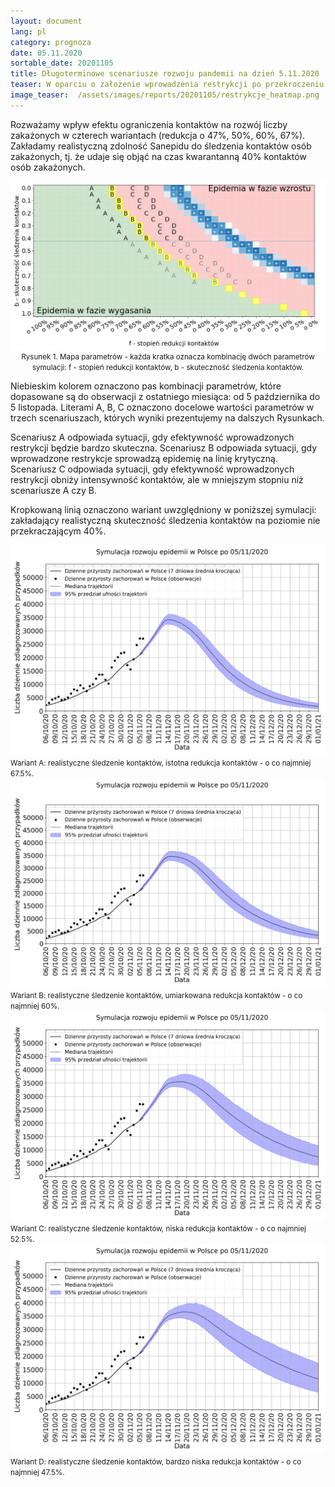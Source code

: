 ```yaml
---
layout: document
lang: pl
category: prognoza
date: 05.11.2020
sortable_date: 20201105
title: Długoterminowe scenariusze rozwoju pandemii na dzień 5.11.2020 
teaser: W oparciu o założenie wprowadzenia restrykcji po przekroczeniu kryterium 70-75 zakażonych przypadków na 100 tys. osób na 7 dni.
image_teaser:  /assets/images/reports/20201105/restrykcje_heatmap.png
---
```


Rozważamy wpływ efektu ograniczenia kontaktów na rozwój liczby zakażonych w czterech wariantach (redukcja o 47%, 50%, 60%, 67%).
Zakładamy realistyczną zdolność Sanepidu do śledzenia kontaktów osób zakażonych, tj. że udaje się objąć na czas kwarantanną 40% kontaktów osób zakażonych.

<div style="text-align: center" class="row 80%">
    <span class="image fit">
        <img src="/assets/images/reports/20201105/restrykcje_heatmap.png" style="display: block; margin: 0 auto;"/>
    </span>
    <small>Rysunek 1. Mapa parametrów - każda kratka oznacza kombinację dwóch parametrów symulacji: f - stopień redukcji kontaktów, b - skuteczność śledzenia kontaktów.</small>
</div>

<div class="row">
<p></p>
<p>Niebieskim kolorem oznaczono pas kombinacji parametrów, które dopasowane są do obserwacji z ostatniego miesiąca: 
od 5 października do 5 listopada. Literami A, B, C oznaczono docelowe wartości parametrów w trzech scenariuszach,
których wyniki prezentujemy na dalszych Rysunkach.</p>

<p>Scenariusz A odpowiada sytuacji, gdy efektywność wprowadzonych restrykcji będzie bardzo skuteczna. Scenariusz B odpowiada sytuacji, gdy wprowadzone restrykcje sprowadzą epidemię 
na linię krytyczną. Scenariusz C odpowiada sytuacji, gdy efektywność wprowadzonych restrykcji obniży intensywność 
kontaktów, ale w mniejszym stopniu niż scenariusze A czy B.
</p>

<p>Kropkowaną linią oznaczono wariant uwzględniony w poniższej symulacji: zakładający realistyczną skuteczność 
śledzenia kontaktów na poziomie nie przekraczającym 40%.</p>
</div>
<div class="box alt">
    <div class="row 80% uniform">
        <div class="6u 12u$(medium)">
            <span class="image fit">
                <img src="/assets/images/reports/20201105/restrykcje_A_eoy.png" />
            </span>
            <small>Wariant A: realistyczne śledzenie kontaktów, istotna redukcja kontaktów - o co najmniej 67.5%.</small>
        </div>
        <div class="6u 12u$(medium)">
            <span class="image fit">
                <img src="/assets/images/reports/20201105/restrykcje_B_eoy.png" />
            </span>
            <small>Wariant B: realistyczne śledzenie kontaktów, umiarkowana redukcja kontaktów - o co najmniej 60%.</small>
        </div>
        <div class="6u 12u$(medium)">
            <span class="image fit">
                <img src="/assets/images/reports/20201105/restrykcje_C_eoy.png" />
            </span>
            <small>Wariant C: realistyczne śledzenie kontaktów, niska redukcja kontaktów - o co najmniej 52.5%.</small>
        <div class="6u 12u$(medium)">
            <span class="image fit">
                <img src="/assets/images/reports/20201105/restrykcje_D_eoy.png" />
            </span>
            <small>Wariant D: realistyczne śledzenie kontaktów, bardzo niska redukcja kontaktów - o co najmniej 47.5%.</small>
        </div>
    </div>
</div>
